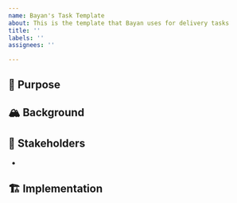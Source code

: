 ```yaml
---
name: Bayan's Task Template
about: This is the template that Bayan uses for delivery tasks
title: ''
labels: ''
assignees: ''

---
```


## 🎯 Purpose
<!-- Describe in one sentence what the task is -->

## 🏔 Background
<!--
All the information that is needed to get started on the task

A clear and concise description of
- what the problem is. Ex. I'm always frustrated when [...]
- what you want to happen.
- any alternative solutions or features you've considered.

Add any other context or screenshots about the feature request here.
-->

## 👥 Stakeholders
<!-- Tag the teams that should know about this -->
- 

## 🏗 Implementation
<!-- More granular steps to complete the task -->
